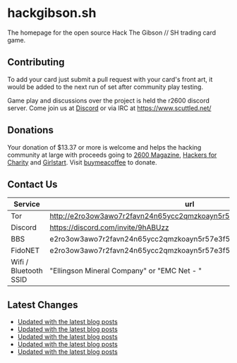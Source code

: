 # hackgibson.sh
The homepage for the open source Hack The Gibson // SH trading card game.


## Contributing

To add your card just submit a pull request with your card's front art, it would be added to the next run of set after community play testing.

Game play and discussions over the project is held the r2600 discord server. Come join us at [Discord](https://discord.com/invite/9hABUzz) or via IRC at https://www.scuttled.net/


## Donations

Your donation of $13.37 or more is welcome and helps the hacking community at large with proceeds going to [2600 Magazine](https://2600.com/), [Hackers for Charity](https://hackersforcharity.org) and [Girlstart](https://girlstart.org).  Visit [buymeacoffee](https://www.buymeacoffee.com/hackgibson.sh) to donate.


## Contact Us

Service | url
-|-
Tor | http://e2ro3ow3awo7r2favn24n65ycc2qmzkoayn5r57e3f56nvjwdcgg32ad.onion
Discord | https://discord.com/invite/9hABUzz
BBS | e2ro3ow3awo7r2favn24n65ycc2qmzkoayn5r57e3f56nvjwdcgg32ad.onion:23
FidoNET | e2ro3ow3awo7r2favn24n65ycc2qmzkoayn5r57e3f56nvjwdcgg32ad.onion:24554
Wifi / Bluetooth SSID | "Ellingson Mineral Company" or "EMC Net - <fidonet address>"

## Latest Changes
<!-- BLOG-POST-LIST:START -->
- [Updated with the latest blog posts](https://github.com/DFW2600/hackgibson.sh/commit/c98f61876ae786b3345858f3b780799d576132cc)
- [Updated with the latest blog posts](https://github.com/DFW2600/hackgibson.sh/commit/2b0d6f2cbd4365a0a5c5727ab7350091f2ae3977)
- [Updated with the latest blog posts](https://github.com/DFW2600/hackgibson.sh/commit/b1567dbae73ae904eac35767fdee5f1cca386fe9)
- [Updated with the latest blog posts](https://github.com/DFW2600/hackgibson.sh/commit/e8465ae19d03b84b680eedaee4aa04295694ad20)
- [Updated with the latest blog posts](https://github.com/DFW2600/hackgibson.sh/commit/4f8c9404af38c18c5eb6c2fc9bf82020ff8c53af)
<!-- BLOG-POST-LIST:END -->
